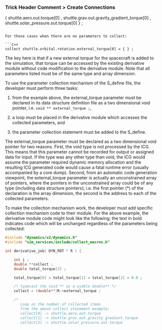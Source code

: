 ### Trick Header Comment > Create Connections

 {
            shuttle.aero.out.torque[0] ,
            shuttle.grav.out.gravity_gradient_torque[0] ,
            shuttle.solar_pressure.out.torque[0] } ;
```

For those cases when there are no parameters to collect:

```C++
collect shuttle.orbital.rotation.external_torque[0] = { } ;
```

The key here is that if a new external torque for the spacecraft is added to the simulation,
that torque can be accessed by the existing derivative module without code modification to the
derivative module. Note that all parameters listed must be of the same type and array dimension.

To use the parameter collection mechanism of the S_define file, the developer must perform three tasks:

1. from the example above, the external_torque parameter must be declared in its data structure
   definition file as a two dimensional void pointer, i.e. `void ** external_torque ;`,

2. a loop must be placed in the derivative module which accesses the collected parameters, and

3. the parameter collection statement must be added to the S_define.

The external_torque parameter must be declared as a two dimensional void pointer for two reasons.
First, the void type is not processed by the ICG. This means that this parameter cannot be recorded
for output or assigned data for input. If the type was any other type than void, the ICG would
assume the parameter required dynamic memory allocation and the resulting ICG generated code would
cause a fatal runtime error (usually accompanied by a core dump). Second, from an automatic code
generation viewpoint, the external_torque parameter is actually an unconstrained array of pointers,
where the pointers in the unconstrained array could be of any type (including data structure pointers);
i.e. the first pointer (*) of the declaration is the array dimension, the second is the address to
each of the collected parameters.

To make the collection mechanism work, the developer must add specific collection mechanism code to
their module. For the above example, the derivative module code might look like the following; the
text in bold indicates code which will be unchanged regardless of the parameters being collected:

```C++
#include "dynamics/v2/dynamics.h"
#include "sim_services/include/collect_macros.h"

int derivative_job( DYN_ROT * R ) {

    int i ;
    double **collect ;
    double total_torque[3] ;

    total_torque[0] = total_torque[1] = total_torque[2] = 0.0 ;

    /* typecast the void ** as a usable double** */
    collect = (double**)R->external_torque ;

    /*
       Loop on the number of collected items
       from the above collect statement example:
       collect[0] -> shuttle.aero.out.torque
       collect[1] -> shuttle.grav.out.gravity_gradient_torque
       collect[2] -> shuttle.solar_pressure.out.torque
